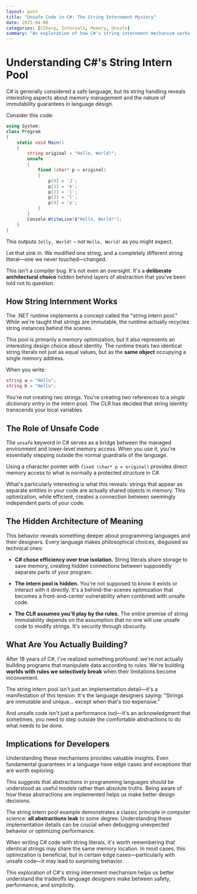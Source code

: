 ```yaml
---
layout: post
title: "Unsafe Code in C#: The String Internment Mystery"
date: 2025-04-08
categories: [CSharp, Internals, Memory, Unsafe]
summary: "An exploration of how C#'s string internment mechanism works and what it reveals about language design tradeoffs between safety, performance, and abstraction."
---
```


# Understanding C#'s String Intern Pool

C# is generally considered a safe language, but its string handling reveals interesting aspects about memory management and the nature of immutability guarantees in language design.

Consider this code:

```csharp
using System;
class Program
{
    static void Main()
    {
        string original = "Hello, World!";
        unsafe
        {
            fixed (char* p = original)
            {
                p[0] = 'J';
                p[1] = 'e';
                p[2] = 'l';
                p[3] = 'l';
                p[4] = 'y';
            }
        }
        Console.WriteLine($"Hello, World!");
    }
}
```

This outputs `Jelly, World!` – not `Hello, World!` as you might expect.

Let that sink in. We modified one string, and a completely different string literal—one we never touched—changed.

This isn't a compiler bug. It's not even an oversight. It's a **deliberate architectural choice** hidden behind layers of abstraction that you've been told not to question.

## How String Internment Works

The .NET runtime implements a concept called the "string intern pool." While we're taught that strings are immutable, the runtime actually recycles string instances behind the scenes.

This pool is primarily a memory optimization, but it also represents an interesting design choice about identity. The runtime treats two identical string literals not just as equal values, but as the **same object** occupying a single memory address.

When you write:

```csharp
string a = "Hello";
string b = "Hello";
```

You're not creating two strings. You're creating two references to a *single dictionary entry* in the intern pool. The CLR has decided that string identity transcends your local variables.

## The Role of Unsafe Code

The `unsafe` keyword in C# serves as a bridge between the managed environment and lower-level memory access. When you use it, you're essentially stepping outside the normal guardrails of the language.

Using a character pointer with `fixed (char* p = original)` provides direct memory access to what is normally a protected structure in C#.

What's particularly interesting is what this reveals: strings that appear as separate entities in your code are actually shared objects in memory. This optimization, while efficient, creates a connection between seemingly independent parts of your code.

## The Hidden Architecture of Meaning

This behavior reveals something deeper about programming languages and their designers. Every language makes philosophical choices, disguised as technical ones:

* **C# chose efficiency over true isolation.** String literals share storage to save memory, creating hidden connections between supposedly separate parts of your program.

* **The intern pool is hidden.** You're not supposed to know it exists or interact with it directly. It's a behind-the-scenes optimization that becomes a front-and-center vulnerability when combined with unsafe code.

* **The CLR assumes you'll play by the rules.** The entire premise of string immutability depends on the assumption that no one will use unsafe code to modify strings. It's security through obscurity.

## What Are You Actually Building?

After 18 years of C#, I've realized something profound: we're not actually building programs that manipulate data according to rules. We're building **worlds with rules we selectively break** when their limitations become inconvenient.

The string intern pool isn't just an implementation detail—it's a manifestation of this tension. It's the language designers saying: "Strings are immutable and unique... except when that's too expensive."

And unsafe code isn't just a performance tool—it's an acknowledgment that sometimes, you need to step outside the comfortable abstractions to do what needs to be done.

## Implications for Developers

Understanding these mechanisms provides valuable insights. Even fundamental guarantees in a language have edge cases and exceptions that are worth exploring.

This suggests that abstractions in programming languages should be understood as useful models rather than absolute truths. Being aware of how these abstractions are implemented helps us make better design decisions.

The string intern pool example demonstrates a classic principle in computer science: **all abstractions leak** to some degree. Understanding these implementation details can be crucial when debugging unexpected behavior or optimizing performance.

When writing C# code with string literals, it's worth remembering that identical strings may share the same memory location. In most cases, this optimization is beneficial, but in certain edge cases—particularly with unsafe code—it may lead to surprising behavior.

This exploration of C#'s string internment mechanism helps us better understand the tradeoffs language designers make between safety, performance, and simplicity.